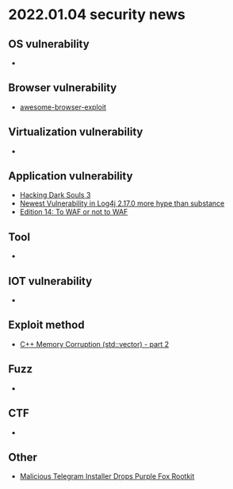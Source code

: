 # 2022.01.04 security news

## OS vulnerability 

* 

## Browser vulnerability

* [ awesome-browser-exploit](https://github.com/Escapingbug/awesome-browser-exploit)

## Virtualization vulnerability

* 

## Application vulnerability 

* [Hacking Dark Souls 3](https://seal9055.com/blog/?p=dark_souls_3&d=game)
* [Newest Vulnerability in Log4j 2.17.0 more hype than substance](https://www.lunasec.io/docs/blog/log4j-hype-train/)
* [Edition 14: To WAF or not to WAF](https://boringappsec.substack.com/p/edition-14-to-waf-or-not-to-waf)

## Tool

* 

## IOT vulnerability 

* 

## Exploit method

* [C++ Memory Corruption (std::vector) - part 2](https://blog.infosectcbr.com.au/2022/01/c-memory-corruption-stdvector-part-2.html)

## Fuzz

* 

## CTF

* 

## Other

* [Malicious Telegram Installer Drops Purple Fox Rootkit](https://blog.minerva-labs.com/malicious-telegram-installer-drops-purple-fox-rootkit?utm_source=reddit)
